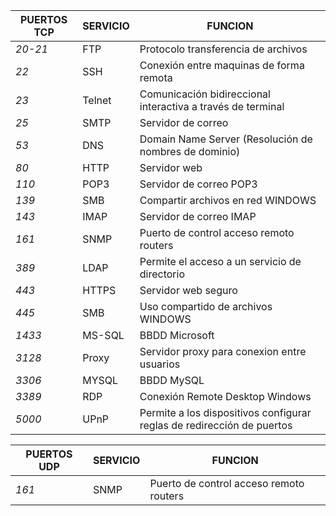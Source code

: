 
| PUERTOS TCP | SERVICIO | FUNCION                                                                |
| ----------- | -------- | ---------------------------------------------------------------------- |
| *20-21*     | FTP      | Protocolo transferencia de archivos                                    |
| *22*        | SSH      | Conexión entre maquinas de forma remota                                |
| *23*        | Telnet   | Comunicación bidireccional interactiva a través de terminal            |
| *25*        | SMTP     | Servidor de correo                                                     |
| *53*        | DNS      | Domain Name Server (Resolución de nombres de dominio)                  |
| *80*        | HTTP     | Servidor web                                                           |
| *110*       | POP3     | Servidor de correo POP3                                                |
| *139*       | SMB      | Compartir archivos en red WINDOWS                                      |
| *143*       | IMAP     | Servidor de correo IMAP                                                |
| *161*       | SNMP     | Puerto de control acceso remoto routers                                |
| *389*       | LDAP     | Permite el acceso a un servicio de directorio                          |
| *443*       | HTTPS    | Servidor web seguro                                                    |
| *445*       | SMB      | Uso compartido de archivos WINDOWS                                     |
| *1433*      | MS-SQL   | BBDD Microsoft                                                         |
| *3128*      | Proxy    | Servidor proxy para conexion entre usuarios                            |
| *3306*      | MYSQL    | BBDD MySQL                                                             |
| *3389*      | RDP      | Conexión Remote Desktop Windows                                        |
| *5000*      | UPnP     | Permite a los dispositivos configurar reglas de redirección de puertos |

| PUERTOS UDP | SERVICIO | FUNCION                                 |
| ----------- | -------- | --------------------------------------- |
| *161*       | SNMP     | Puerto de control acceso remoto routers |
